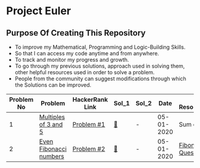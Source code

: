 # Project Euler

## Purpose Of Creating This Repository
* To improve my Mathematical, Programming and Logic-Building Skills.
* So that I can access my code anytime and from anywhere.
* To track and monitor my progress and growth.
* To go through my previous solutions, approach used in solving them, other helpful resources used in order to solve a problem.
* People from the community can suggest modifications through which the Solutions can be improved.

Problem No | Problem | HackerRank Link | Sol_1 | Sol_2 | Date | Useful Resources/Hints
--- | --- | --- | --- | --- | --- | ---
1 | [Multiples of 3 and 5](https://projecteuler.net/problem=1) | [Problem #1](https://www.hackerrank.com/contests/projecteuler/challenges/euler001/problem) | [:key:](https://github.com/shiv-1998/EulerProject/blob/master/ProjectEuler100/Problem_001.py) | - | 05-01-2020 | Sum of AP
2 | [Even Fibonacci numbers](https://projecteuler.net/problem=2) | [Problem #2](https://www.hackerrank.com/contests/projecteuler/challenges/euler002/problem) | [:key:](https://github.com/shiv-1998/EulerProject/blob/master/ProjectEuler100/Problem_002.py) | - | 05-01-2020 | [Fibonacci Series Questions](https://www.geeksforgeeks.org/tag/fibonacci/)
